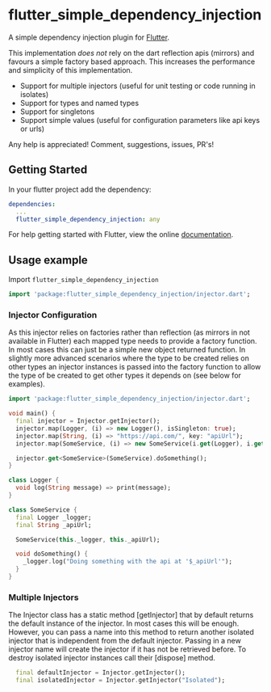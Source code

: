 # flutter_simple_dependency_injection

A simple dependency injection plugin for [Flutter](https://flutter.io).

This implementation *does not* rely on the dart reflection apis (mirrors) and favours a simple factory based approach.
This increases the performance and simplicity of this implementation.

* Support for multiple injectors (useful for unit testing or code running in isolates)
* Support for types and named types
* Support for singletons
* Support simple values (useful for configuration parameters like api keys or urls)

Any help is appreciated! Comment, suggestions, issues, PR's!

## Getting Started

In your flutter project add the dependency:

```yml
dependencies:
  ...
  flutter_simple_dependency_injection: any
```

For help getting started with Flutter, view the online
[documentation](https://flutter.io/).

## Usage example

Import `flutter_simple_dependency_injection`

```dart
import 'package:flutter_simple_dependency_injection/injector.dart';
```

### Injector Configuration

As this injector relies on factories rather than reflection (as mirrors in not available in Flutter)
each mapped type needs to provide a factory function.  In most cases this can just be a simple 
new object returned function.  In slightly more advanced scenarios where the type to be created relies
on other types an injector instances is passed into the factory function to allow the type of be created
to get other types it depends on (see below for examples).
    
```dart
import 'package:flutter_simple_dependency_injection/injector.dart';

void main() {
  final injector = Injector.getInjector();
  injector.map(Logger, (i) => new Logger(), isSingleton: true);
  injector.map(String, (i) => "https://api.com/", key: "apiUrl");
  injector.map(SomeService, (i) => new SomeService(i.get(Logger), i.get(String, "apiUrl")));

  injector.get<SomeService>(SomeService).doSomething();
}

class Logger {
  void log(String message) => print(message); 
}

class SomeService {
  final Logger _logger;
  final String _apiUrl;

  SomeService(this._logger, this._apiUrl);

  void doSomething() {
    _logger.log("Doing something with the api at '$_apiUrl'");
  }
}

```

### Multiple Injectors

The Injector class has a static method [getInjector] that by default returns the default instance of the injector.  In most cases this will be enough.
However, you can pass a name into this method to return another isolated injector that is independent from the default injector.  Passing in a new 
injector name will create the injector if it has not be retrieved before.  To destroy isolated injector instances call their [dispose] method.

```dart
  final defaultInjector = Injector.getInjector();
  final isolatedInjector = Injector.getInjector("Isolated");
```